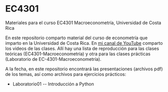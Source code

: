 # EC4301
Materiales para el curso EC4301 Macroeconometría, Universidad de Costa Rica

En este repositorio comparto material del curso de econometría que imparto en la Universidad de Costa Rica. En [mi canal de YouTube](https://www.youtube.com/channel/UCghdXK66RYR-8-5KptWLrPw) comparto los videos de las clases. Allí hay una lista de reproducción para las clases teóricas (EC4301-Macroeconometría) y otra para las clases prácticas (Laboratorio de EC-4301-Macroeconometría).

A la fecha, en este repositorio encontrará las presentaciones (archivos pdf) de los temas, así como archivos para ejercicios prácticos:

* Laboratorio01 -- Introducción a Python
